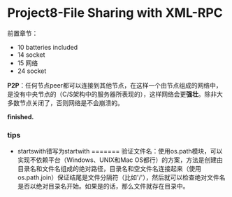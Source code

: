 # Project8-File Sharing with XML-RPC

前置章节：
- 10 batteries included
- 14 socket
- 15 网络
- 24 socket

**P2P**：任何节点peer都可以连接到其他节点，在这样一个由节点组成的网络中，是没有中央节点的（C/S架构中的服务器所表现的），这样网络会更**强壮**。除非大多数节点关闭了，否则网络是不会崩溃的。

**finished.**

### tips
- startswith错写为startwith
=======
验证文件名：使用os.path模块，可以实现不依赖平台（Windows、UNIX和Mac OS都行）的方案，方法是创建由目录名和文件名组成的绝对路径，目录名和空文件名连接起来（使用os.path.join）保证结尾是文件分隔符（比如'/'），然后就可以检查绝对文件名是否以绝对目录名开始。如果是的话，那么文件就存在目录中。